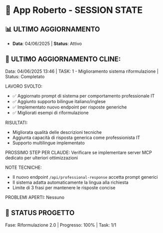 # 🎯 App Roberto - SESSION STATE
## 📊 ULTIMO AGGIORNAMENTO
* **Data**: 04/06/2025 | **Status**: Attivo

## 🤖 ULTIMO AGGIORNAMENTO CLINE:
Data: 04/06/2025 13:46 | TASK: 1 - Miglioramento sistema riformulazione | Status: Completato

LAVORO SVOLTO: 
- ✅ Aggiornato prompt di sistema per comportamento professionale IT
- ✅ Aggiunto supporto bilingue italiano/inglese
- ✅ Implementato nuovo endpoint per risposte generiche
- ✅ Migliorati esempi di riformulazione

RISULTATI: 
- Migliorata qualità delle descrizioni tecniche
- Aggiunta capacità di risposta generica come professionista IT
- Supporto multilingue implementato

PROSSIMO STEP PER CLAUDE: Verificare se implementare server MCP dedicato per ulteriori ottimizzazioni

NOTE TECNICHE: 
- Il nuovo endpoint `/api/professional-response` accetta prompt generici
- Il sistema adatta automaticamente la lingua alla richiesta
- Limite di 3 frasi per mantenere le risposte concise

PROBLEMI APERTI: Nessuno

## 🚀 STATUS PROGETTO
Fase: Riformulazione 2.0 | Progresso: 100% | Task: 1/1
